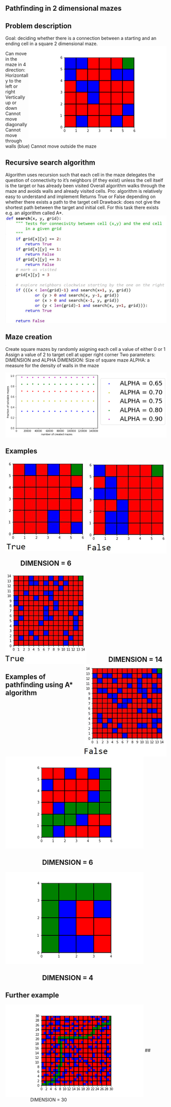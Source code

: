 ## Pathfinding in 2 dimensional mazes

## Problem description
Goal: deciding whether there is a connection between a
starting and an ending cell in a square 2 dimensional maze.
<img align="right"  src="https://github.com/blatmand/pathfinding_in_maze/blob/master/Example_Grid.png">

Can move in the maze in 4
direction:
Horizontally to the left or
right
Vertically up or down
Cannot move diagonally
Cannot move through walls
(blue)
Cannot move outside the
maze

## Recursive search algorithm

Algorithm uses recursion such that each cell in the maze
delegates the question of connectivity to it’s neighbors (if they
exist) unless the cell itself is the target or has already been
visited
Overall algorithm walks through the maze and avoids walls
and already visited cells.
Pro: algorithm is relatively easy to understand and implement
Returns True or False depending on whether there exists a
path to the target cell
Drawback: does not give the shortest path between the target
and initial cell. For this task there exists e.g. an algorithm
called A*.
<img align="center"  src="https://github.com/blatmand/pathfinding_in_maze/blob/master/recursive_search_algorithm.JPG">

## Maze creation

Create square mazes by randomly asigning each cell a value of
either 0 or 1
Assign a value of 2 to target cell at upper right corner
Two parameters: DIMENSION and ALPHA
DIMENSION: Size of square maze
ALPHA: a measure for the density of walls in the maze

<img align="center"  src="https://github.com/blatmand/pathfinding_in_maze/blob/master/probabilities.png">

## Examples
<img align="left"  src="https://github.com/blatmand/pathfinding_in_maze/blob/master/True2.JPG">
<img align="right"  src="https://github.com/blatmand/pathfinding_in_maze/blob/master/False2.JPG">

<p>&nbsp;</p>
<p>&nbsp;</p>
<p>&nbsp;</p>
<p>&nbsp;</p>
<p>&nbsp;</p>
<p>&nbsp;</p>
<p>&nbsp;</p>

## &emsp;&emsp;&emsp;&emsp;&emsp;&emsp;&emsp;&emsp;&emsp;&emsp;&emsp;&emsp;&emsp;&emsp; DIMENSION = 6
<img align="left"  src="https://github.com/blatmand/pathfinding_in_maze/blob/master/True.JPG">
<img align="right"  src="https://github.com/blatmand/pathfinding_in_maze/blob/master/False.JPG">

<p>&nbsp;</p>
<p>&nbsp;</p>
<p>&nbsp;</p>
<p>&nbsp;</p>
<p>&nbsp;</p>
<p>&nbsp;</p>
<p>&nbsp;</p>

## &emsp;&emsp;&emsp;&emsp;&emsp;&emsp;&emsp;&emsp;&emsp;&emsp;&emsp;&emsp;&emsp;&emsp; DIMENSION = 14

## Examples of pathfinding using A* algorithm

<img align="center"  src="https://github.com/blatmand/pathfinding_in_maze/blob/master/Plot1.png">

## &emsp;&emsp;&emsp;&emsp;&emsp;&nbsp; DIMENSION = 6

<img align="center"  src="https://github.com/blatmand/pathfinding_in_maze/blob/master/Plot2.png">

## &emsp;&emsp;&emsp;&emsp;&emsp;&nbsp; DIMENSION = 4

## Further example

<img align="center"  src="https://github.com/blatmand/pathfinding_in_maze/blob/master/Plot3.png">
## &emsp;&emsp;&emsp;&emsp;&emsp;&nbsp; DIMENSION = 30